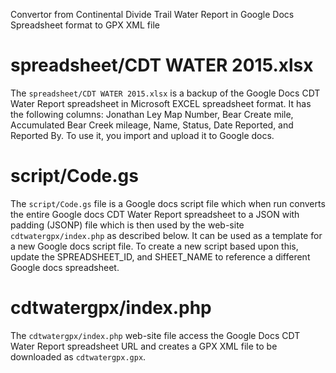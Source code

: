 Convertor from Continental Divide Trail Water Report in Google Docs Spreadsheet format to GPX XML file 

spreadsheet/CDT WATER 2015.xlsx
===============================
The `spreadsheet/CDT WATER 2015.xlsx` is a backup of the Google Docs CDT Water
Report spreadsheet in Microsoft EXCEL spreadsheet format. It has the following
columns: Jonathan Ley Map Number, Bear Create mile, Accumulated Bear Creek
mileage, Name, Status, Date Reported, and Reported By. To use it, you import
and upload it to Google docs. 

script/Code.gs
==============
The `script/Code.gs` file is a Google docs script file which when run converts
the entire Google docs CDT Water Report spreadsheet to a JSON with padding
(JSONP) file which is then used by the web-site `cdtwatergpx/index.php` as
described below. It can be used as a template for a new Google docs script
file. To create a new script based upon this, update the SPREADSHEET_ID, and
SHEET_NAME to reference a different Google docs spreadsheet. 

cdtwatergpx/index.php
======================================================================
The `cdtwatergpx/index.php` web-site file access the Google Docs CDT Water
Report spreadsheet URL and creates a GPX XML file to be downloaded as
`cdtwatergpx.gpx`.
